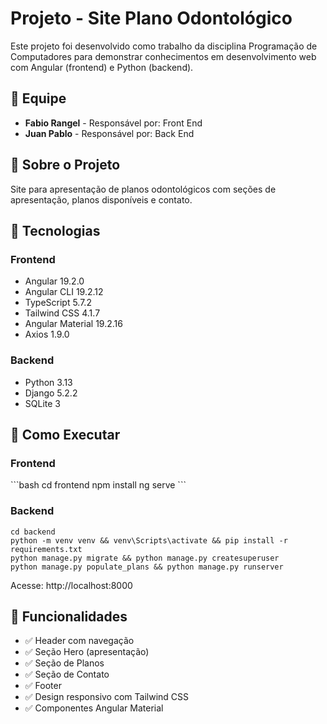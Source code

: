 # Projeto - Site Plano Odontológico

Este projeto foi desenvolvido como trabalho da disciplina Programação de Computadores para demonstrar conhecimentos em desenvolvimento web com Angular (frontend) e Python (backend).

## 👥 Equipe
- **Fabio Rangel** - Responsável por: Front End
- **Juan Pablo** - Responsável por: Back End

## 🦷 Sobre o Projeto
Site para apresentação de planos odontológicos com seções de apresentação, planos disponíveis e contato.

## 🚀 Tecnologias

### Frontend
- Angular 19.2.0
- Angular CLI 19.2.12
- TypeScript 5.7.2
- Tailwind CSS 4.1.7
- Angular Material 19.2.16
- Axios 1.9.0

### Backend
- Python 3.13
- Django 5.2.2
- SQLite 3

## 🔧 Como Executar

### Frontend
\`\`\`bash
cd frontend
npm install
ng serve
\`\`\`

### Backend
```
cd backend
python -m venv venv && venv\Scripts\activate && pip install -r requirements.txt
python manage.py migrate && python manage.py createsuperuser
python manage.py populate_plans && python manage.py runserver
```
Acesse: http://localhost:8000

## 🦷 Funcionalidades
- ✅ Header com navegação
- ✅ Seção Hero (apresentação)
- ✅ Seção de Planos
- ✅ Seção de Contato
- ✅ Footer
- ✅ Design responsivo com Tailwind CSS
- ✅ Componentes Angular Material
